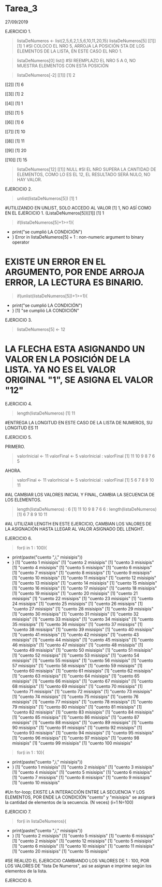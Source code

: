 # Tarea_3
27/09/2019

EJERCICIO 1.

> listaDeNumeros <- list(2,5,6,2,1,5,6,10,11,20,15)
> listaDeNumeros[5]
[[1]]
[1] 1
#SI COLOCO EL NRO 5, ARROJA LA POSICIÓN 5TA DE LOS ELEMENTOS DE LA LISTA, EN ESTE CASO EL NRO 1.

> listaDeNumeros[0]
list()
#SI REEMPLAZO EL NRO 5 A 0, NO MUESTRA ELEMENTOS CON ESTA POSICIÓN

> listaDeNumeros[-2]
[[1]]
[1] 2

[[2]]
[1] 6

[[3]]
[1] 2

[[4]]
[1] 1

[[5]]
[1] 5

[[6]]
[1] 6

[[7]]
[1] 10

[[8]]
[1] 11

[[9]]
[1] 20

[[10]]
[1] 15

> listaDeNumeros[12]
[[1]]
NULL
#SI EL NRO SUPERA LA CANTIDAD DE ELEMENTOS, COMO LO ES EL 12, EL RESULTADO SERÁ NULO, NO HAY VALOR.

EJERCICIO 2.


> unlist(listaDeNumeros[5])
[1] 1

#UTILIZANDO EN UNLIST, SOLO ACCEDO AL VALOR [1] 1, NO ASÍ COMO EN EL EJERCICIO 1. (ListaDeNumeros[5])[[1]] [1] 1

> if(listaDeNumeros[5]+1>=1){
+   print("se cumplió LA CONDICIÓN")
+ }
Error in listaDeNumeros[5] + 1 : non-numeric argument to binary operator

# EXISTE UN ERROR EN EL ARGUMENTO, POR ENDE ARROJA ERROR, LA LECTURA ES BINARIO.

> if(unlist(listaDeNumeros[5])+1>=1){
+   print("se cumplió LA CONDICIÓN")
+ }
[1] "se cumplió LA CONDICIÓN"
> 

EJERCICIO 3.

> listaDeNumeros[5] <- 12

# LA FLECHA ESTA ASIGNANDO UN VALOR EN LA POSICIÓN DE LA LISTA. YA NO ES EL VALOR ORIGINAL "1", SE ASIGNA EL VALOR "12"

EJERCICIO 4.

> length(listaDeNumeros)
[1] 11

#ENTREGA LA LONGITUD EN ESTE CASO DE LA LISTA DE NUMEROS, SU LONGITUD ES 11

EJERCICIO 5.

PRIMERO.
> valorInicial <- 11
> valorFinal <- 5
> valorInicial : valorFinal
[1] 11 10  9  8  7  6  5

AHORA.
> valorFinal <- 11
> valorInicial <- 5
> valorInicial : valorFinal
[1]  5  6  7  8  9 10 11

#AL CAMBIAR LOS VALORES INICIAL Y FINAL, CAMBIA LA SECUENCIA DE LOS ELEMENTOS.

> length(listaDeNumeros) : 6
[1] 11 10  9  8  7  6
> 6 : length(listaDeNumeros)
[1]  6  7  8  9 10 11

#AL UTILIZAR LENGTH EN ESTE EJERCICIO, CAMBIAN LOS VALORES DE LA ASIGNACIÓN HASTA LLEGAR AL VALOR ASIGNADO DEL LENGHT.

EJERCICIO 6.

> for(i in 1 : 100){
+   print(paste("cuento ",i," misisipis"))
+ }
[1] "cuento  1  misisipis"
[1] "cuento  2  misisipis"
[1] "cuento  3  misisipis"
[1] "cuento  4  misisipis"
[1] "cuento  5  misisipis"
[1] "cuento  6  misisipis"
[1] "cuento  7  misisipis"
[1] "cuento  8  misisipis"
[1] "cuento  9  misisipis"
[1] "cuento  10  misisipis"
[1] "cuento  11  misisipis"
[1] "cuento  12  misisipis"
[1] "cuento  13  misisipis"
[1] "cuento  14  misisipis"
[1] "cuento  15  misisipis"
[1] "cuento  16  misisipis"
[1] "cuento  17  misisipis"
[1] "cuento  18  misisipis"
[1] "cuento  19  misisipis"
[1] "cuento  20  misisipis"
[1] "cuento  21  misisipis"
[1] "cuento  22  misisipis"
[1] "cuento  23  misisipis"
[1] "cuento  24  misisipis"
[1] "cuento  25  misisipis"
[1] "cuento  26  misisipis"
[1] "cuento  27  misisipis"
[1] "cuento  28  misisipis"
[1] "cuento  29  misisipis"
[1] "cuento  30  misisipis"
[1] "cuento  31  misisipis"
[1] "cuento  32  misisipis"
[1] "cuento  33  misisipis"
[1] "cuento  34  misisipis"
[1] "cuento  35  misisipis"
[1] "cuento  36  misisipis"
[1] "cuento  37  misisipis"
[1] "cuento  38  misisipis"
[1] "cuento  39  misisipis"
[1] "cuento  40  misisipis"
[1] "cuento  41  misisipis"
[1] "cuento  42  misisipis"
[1] "cuento  43  misisipis"
[1] "cuento  44  misisipis"
[1] "cuento  45  misisipis"
[1] "cuento  46  misisipis"
[1] "cuento  47  misisipis"
[1] "cuento  48  misisipis"
[1] "cuento  49  misisipis"
[1] "cuento  50  misisipis"
[1] "cuento  51  misisipis"
[1] "cuento  52  misisipis"
[1] "cuento  53  misisipis"
[1] "cuento  54  misisipis"
[1] "cuento  55  misisipis"
[1] "cuento  56  misisipis"
[1] "cuento  57  misisipis"
[1] "cuento  58  misisipis"
[1] "cuento  59  misisipis"
[1] "cuento  60  misisipis"
[1] "cuento  61  misisipis"
[1] "cuento  62  misisipis"
[1] "cuento  63  misisipis"
[1] "cuento  64  misisipis"
[1] "cuento  65  misisipis"
[1] "cuento  66  misisipis"
[1] "cuento  67  misisipis"
[1] "cuento  68  misisipis"
[1] "cuento  69  misisipis"
[1] "cuento  70  misisipis"
[1] "cuento  71  misisipis"
[1] "cuento  72  misisipis"
[1] "cuento  73  misisipis"
[1] "cuento  74  misisipis"
[1] "cuento  75  misisipis"
[1] "cuento  76  misisipis"
[1] "cuento  77  misisipis"
[1] "cuento  78  misisipis"
[1] "cuento  79  misisipis"
[1] "cuento  80  misisipis"
[1] "cuento  81  misisipis"
[1] "cuento  82  misisipis"
[1] "cuento  83  misisipis"
[1] "cuento  84  misisipis"
[1] "cuento  85  misisipis"
[1] "cuento  86  misisipis"
[1] "cuento  87  misisipis"
[1] "cuento  88  misisipis"
[1] "cuento  89  misisipis"
[1] "cuento  90  misisipis"
[1] "cuento  91  misisipis"
[1] "cuento  92  misisipis"
[1] "cuento  93  misisipis"
[1] "cuento  94  misisipis"
[1] "cuento  95  misisipis"
[1] "cuento  96  misisipis"
[1] "cuento  97  misisipis"
[1] "cuento  98  misisipis"
[1] "cuento  99  misisipis"
[1] "cuento  100  misisipis"

> for(i in 1 : 10){
+   print(paste("cuento ",i," misisipis"))
+ }
[1] "cuento  1  misisipis"
[1] "cuento  2  misisipis"
[1] "cuento  3  misisipis"
[1] "cuento  4  misisipis"
[1] "cuento  5  misisipis"
[1] "cuento  6  misisipis"
[1] "cuento  7  misisipis"
[1] "cuento  8  misisipis"
[1] "cuento  9  misisipis"
[1] "cuento  10  misisipis"

#Un for-loop; EXISTE LA INTERACCIÓN ENTRE LA SECUENCIA Y LOS ELEMENTOS, POR ENDE LA CONDICIÓN "cuento" y "misisipis" se asignará la cantidad de elementos de la secuencia. (N veces) (i=1 N=100)

EJERCICIO 7.

> for(i in listaDeNumeros){
+   print(paste("cuento ",i," misisipis"))
+ }
[1] "cuento  2  misisipis"
[1] "cuento  5  misisipis"
[1] "cuento  6  misisipis"
[1] "cuento  2  misisipis"
[1] "cuento  12  misisipis"
[1] "cuento  5  misisipis"
[1] "cuento  6  misisipis"
[1] "cuento  10  misisipis"
[1] "cuento  11  misisipis"
[1] "cuento  20  misisipis"
[1] "cuento  15  misisipis"

#SE REALIZO EL EJERCICIO CAMBIANDO LOS VALORES DE 1 : 100, POR LOS VALORES DE "lista De Numeros", asi se asignan e imprime según los elementos de la lista.

EJERCICIO 8.






